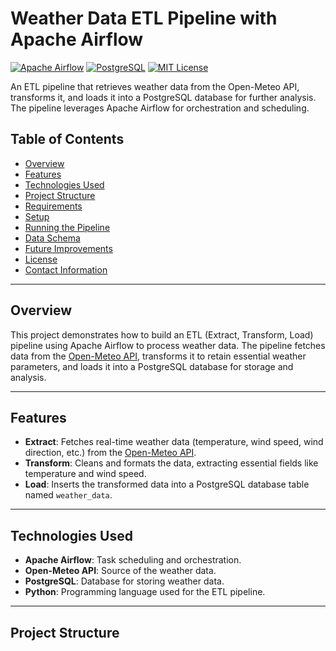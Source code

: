 # Weather Data ETL Pipeline with Apache Airflow

[![Apache Airflow](https://img.shields.io/badge/Airflow-ETL-blue.svg)](https://airflow.apache.org/)
[![PostgreSQL](https://img.shields.io/badge/PostgreSQL-Database-blue.svg)](https://www.postgresql.org/)
[![MIT License](https://img.shields.io/badge/License-MIT-green.svg)](LICENSE)

An ETL pipeline that retrieves weather data from the Open-Meteo API, transforms it, and loads it into a PostgreSQL database for further analysis. The pipeline leverages Apache Airflow for orchestration and scheduling.

## Table of Contents

- [Overview](#overview)
- [Features](#features)
- [Technologies Used](#technologies-used)
- [Project Structure](#project-structure)
- [Requirements](#requirements)
- [Setup](#setup)
- [Running the Pipeline](#running-the-pipeline)
- [Data Schema](#data-schema)
- [Future Improvements](#future-improvements)
- [License](#license)
- [Contact Information](#contact-information)

---

## Overview

This project demonstrates how to build an ETL (Extract, Transform, Load) pipeline using Apache Airflow to process weather data. The pipeline fetches data from the [Open-Meteo API](https://open-meteo.com/), transforms it to retain essential weather parameters, and loads it into a PostgreSQL database for storage and analysis.

---

## Features

- **Extract**: Fetches real-time weather data (temperature, wind speed, wind direction, etc.) from the [Open-Meteo API](https://open-meteo.com/).
- **Transform**: Cleans and formats the data, extracting essential fields like temperature and wind speed.
- **Load**: Inserts the transformed data into a PostgreSQL database table named `weather_data`.

---

## Technologies Used

- **Apache Airflow**: Task scheduling and orchestration.
- **Open-Meteo API**: Source of the weather data.
- **PostgreSQL**: Database for storing weather data.
- **Python**: Programming language used for the ETL pipeline.

---

## Project Structure

